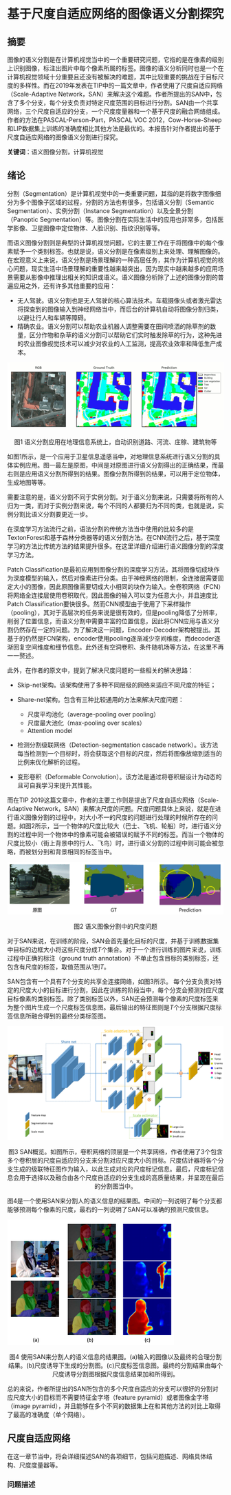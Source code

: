 # 基于尺度自适应网络的图像语义分割探究

## 摘要

图像的语义分割是在计算机视觉当中的一个重要研究问题，它指的是在像素的级别上识别图像，标注出图片中每个像素所属的标签。图像的语义分析同时也是一个在计算机视觉领域十分重要且还没有被解决的难题，其中比较重要的挑战在于目标尺度的多样性。而在2019年发表在TIP中的一篇文章中，作者使用了尺度自适应网络（Scale-Adaptive Network，SAN）来解决这个难题。作者所提出的SAN中，包含了多个分支，每个分支负责对特定尺度范围的目标进行分割。SAN由一个共享网络，三个尺度自适应的分支，一个尺度度量器和一个基于尺度的融合网络组成。作者的方法在PASCAL-Person-Part，PASCAL VOC 2012，Cow-Horse-Sheep和LIP数据集上训练的准确度相比其他方法是最优的。本报告针对作者提出的基于尺度自适应网络的图像语义分割进行探究。

**关键词**：语义图像分割，计算机视觉

## 绪论

分割（Segmentation）是计算机视觉中的一类重要问题，其指的是将数字图像细分为多个图像子区域的过程，分割的方法也有很多，包括语义分割（Semantic Segmentation）、实例分割（Instance Segmentation）以及全景分割（Panoptic Segmentation）等。图像分割在实际生活中的应用也非常多，包括医学影像、卫星图像中定位物体、人脸识别、指纹识别等等。

而语义图像分割则是典型的计算机视觉问题，它的主要工作在于将图像中的每个像素赋予一个类别标签。也就是说，语义分割是在像素级别上来处理、理解图像的。在宏观意义上来说，语义分割是场景理解的一种高层任务，其作为计算机视觉的核心问题，现实生活中场景理解的重要性越来越突出，因为现实中越来越多的应用场景需要从影像中推理出相关的知识或语义。语义图像分析除了上述的图像分割的普遍应用之外，还有许多其他重要的应用：

- 无人驾驶。语义分割也是无人驾驶的核心算法技术。车载摄像头或者激光雷达将探查到的图像输入到神经网络当中，而后台的计算机自动将图像分割归类，以避让行人和车辆等障碍。
- 精确农业。语义分割可以帮助农业机器人调整需要在田间喷洒的除草剂的数量，区分作物和杂草的语义分割可以帮助它们实时触发除草的行为，这种先进的农业图像视觉技术可以减少对农业的人工监测，提高农业效率和降低生产成本。

![avatar](./SIS-implementation.png)

<center>图1 语义分割应用在地理信息系统上，自动识别道路、河流、庄稼、建筑物等</center>

如图1所示，是一个应用于卫星信息遥感当中，对地理信息系统进行语义分割的具体实例应用。图一最左是原图，中间是对原图进行语义分割得出的正确结果，而最右则是应用语义分割所得到的结果。图像分割所得到的结果，可以用于定位物体，生成地图等等。

需要注意的是，语义分割不同于实例分割。对于语义分割来说，只需要将所有的人归为一类，而对于实例分割来说，每个不同的人都要归为不同的类，也就是说，实例分割比语义分割要更近一步。

在深度学习方法流行之前，语法分割的传统方法当中使用的比较多的是TextonForest和基于森林分类器等的语义分割方法。在CNN流行之后，基于深度学习的方法比传统方法的结果提升很多。在这里详细介绍进行语义图像分割的深度学习方法。

Patch Classification是最初应用到图像分割的深度学习方法，其将图像切成块作为深度模型的输入，然后对像素进行分类。由于神经网络的限制，全连接层需要固定大小的图像，因此原图像需要切成大小相同的块作为输入。全卷积网络（FCN）将网络全连接层使用卷积取代，因此图像的输入可以变为任意大小，并且速度比Patch Classification要快很多。然而CNN模型由于使用了下采样操作（pooling），其对于高层次的任务来说是很有效的，但是pooling降低了分辨率，削弱了位置信息，而语义分割中需要丰富的位置信息，因此将CNN应用与语义分割仍然存在一定的问题。为了解决这一问题，Encoder-Decoder架构被提出。其基于的仍然是FCN架构，encoder使用pooling逐渐减少空间维度，而decoder逐渐回复空间维度和细节信息。此外还有空洞卷积、条件随机场等方法，在这里不再一一赘述。

此外，在作者的原文中，提到了解决尺度问题的一些相关的解决思路：

- Skip-net架构。该架构使用了多种不同层级的网络来适应不同尺度的特征；
- Share-net架构。包含有三种比较通用的方法来解决尺度问题：
  - 尺度平均池化（average-pooling over pooling）
  - 尺度最大池化（max-pooling over scales）
  - Attention model

- 检测分割级联网络（Detection-segmentation cascade network）。该方法每当检测到一个目标时，将会获取这个目标的尺度，然后将图像放缩到适当的比例来优化解析的过程。
- 变形卷积（Deformable Convolution）。该方法是通过将卷积层设计为动态的且可自我学习来提升其性能。

而在TIP 2019这篇文章中，作者的主要工作则是提出了尺度自适应网络（Scale-Adaptive Network，SAN）来解决尺度的问题。尺度问题具体上来说，就是在进行语义图像分割的过程中，对大小不一的尺度的问题进行处理的时候所存在的问题。如图2所示，当一个物体的尺度比较大（巴士、飞机、轮船）时，进行语义分割的过程中同一个物体中的像素可能会被错误的赋予不同的标签。而当一个物体的尺度比较小（街上背景中的行人、飞鸟）时，进行语义分割的过程中则可能会被忽略，而被划分到和背景相同的标签当中。

![avatar](./scale-problem.png)

<center>图2 语义图像分割中的尺度问题</center>

对于SAN来说，在训练的阶段，SAN会首先量化目标的尺度，并基于训练数据集中目标的边框大小将这些尺度分成$T$个集合。对于一个进行训练的图片来说，训练过程中正确的标注（ground truth annotation）不单止包含目标的类别标签，还包含有尺度的标签，取值范围从1到$T$。

SAN包含有一个具有$T$个分支的共享全连接网络，如图3所示。 每个分支负责对特定的尺度大小的目标进行分割，因此在训练的阶段当中，每个分支会预测对应尺度目标像素的类别标签。除了类别标签以外，SAN还会预测每个像素的尺度标签来为整个图片生成一个尺度标签信息图。最后输出的特征图则是$T$个分支根据尺度标签信息所融合得到的最终分类标签图。

![avatar](./SAN-overview.png)

<center>图3 SAN概览。如图所示，卷积网络的顶层是一个共享网络，作者使用了3个包含多个卷积层的尺度自适应的分支来分割对应尺度大小的目标。尺度估计器将各个分支生成的级联特征图作为输入，以此生成对应的尺度标记信息。最后，尺度标记信息会用于选择以及融合由各个尺度自适应的分支生成的高质量结果，并呈现在最后的分割图当中。</center>

图4是一个使用SAN来分割人的语义信息的结果图。中间的一列说明了每个分支都能够预测每个像素的尺度，最右的一列说明了SAN可以准确的预测尺度信息。

![avatar](./SAN-human-result.png)

<center>图4 使用SAN来分割人的语义信息的结果图。(a)输入的图像以及最终的合理分割结果。(b)尺度诱导下生成的分割图。(c)尺度标签信息图。最终的分割结果由每个尺度诱导分割图根据尺度信息结果加和所得到。</center>

总的来说，作者所提出的SAN所包含的多个尺度自适应的分支可以很好的分割对应尺度大小的目标而不需要特征金字塔（feature pyramid）或者图像金字塔（image pyramid），并且能够在多个不同的数据集上在和其他方法的对比上取得了最高的准确度（单个网络）。

## 尺度自适应网络

在这一章节当中，将会详细描述SAN的各项细节，包括问题描述、网络具体结构、尺度度量器等。

### 问题描述

